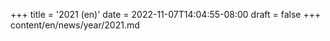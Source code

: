 +++
title = '2021 (en)'
date = 2022-11-07T14:04:55-08:00
draft = false
+++
content/en/news/year/2021.md
